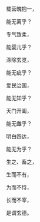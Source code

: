 载营魄抱一，

能无离乎？

专气致柔，

能婴儿乎？

涤除玄览，

能无疵乎？

爱民治国，

能无知乎？

天门开阖，

能无雌乎？

明白四达，

能无为乎？

生之、畜之，

生而不有，

为而不恃，

长而不宰，

是谓玄德。
